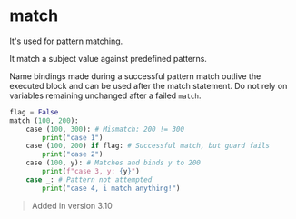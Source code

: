 # match
It's used for pattern matching.

It match a subject value against predefined patterns.

Name bindings made during a successful pattern match outlive the executed block and can be used after the match statement.
Do not rely on variables remaining unchanged after a failed `match`.

```python
flag = False
match (100, 200):
	case (100, 300): # Mismatch: 200 != 300
		print("case 1")
	case (100, 200) if flag: # Successful match, but guard fails
		print("case 2")
	case (100, y): # Matches and binds y to 200
		print(f"case 3, y: {y}")
	case _: # Pattern not attempted
		print("case 4, i match anything!")
```

>Added in version 3.10